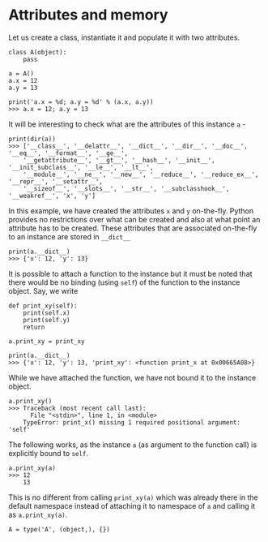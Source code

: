 # Attributes and memory

Let us create a class, instantiate it and populate it with two attributes.

    class A(object):
        pass
        
    a = A()
    a.x = 12
    a.y = 13
    
    print('a.x = %d; a.y = %d' % (a.x, a.y))
    >>> a.x = 12; a.y = 13

It will be interesting to check what are the attributes of this instance `a` -

    print(dir(a))
    >>> ['__class__', '__delattr__', '__dict__', '__dir__', '__doc__', '__eq__', '__format__', '__ge__', 
        '__getattribute__', '__gt__', '__hash__', '__init__', '__init_subclass__', '__le__', '__lt__', 
        '__module__', '__ne__', '__new__', '__reduce__', '__reduce_ex__', '__repr__', '__setattr__',
        '__sizeof__', '__slots__', '__str__', '__subclasshook__', '__weakref__', 'x', 'y']

In this example, we have created the attributes `x` and `y` on-the-fly. Python provides no restrictions over what can be created and also at what point an attribute has to be created. These attributes that are associated on-the-fly to an instance are stored in `__dict__`

    print(a.__dict__)
    >>> {'x': 12, 'y': 13}
    
It is possible to attach a function to the instance but it must be noted that there would be no binding (using `self`) of the function to the instance object. Say, we write

    def print_xy(self):
        print(self.x)
        print(self.y)
        return
        
    a.print_xy = print_xy
    
    print(a.__dict__)
    >>> {'x': 12, 'y': 13, 'print_xy': <function print_x at 0x00665A08>}
    
While we have attached the function, we have not bound it to the instance object.

    a.print_xy()
    >>> Traceback (most recent call last):
          File "<stdin>", line 1, in <module>
        TypeError: print_x() missing 1 required positional argument: 'self'

The following works, as the instance `a` (as argument to the function call) is explicitly bound to `self`.

    a.print_xy(a)
    >>> 12
        13

This is no different from calling `print_xy(a)` which was already there in the default namespace instead of attaching it to namespace of `a` and calling it as `a.print_xy(a)`.

    A = type('A', (object,), {})
